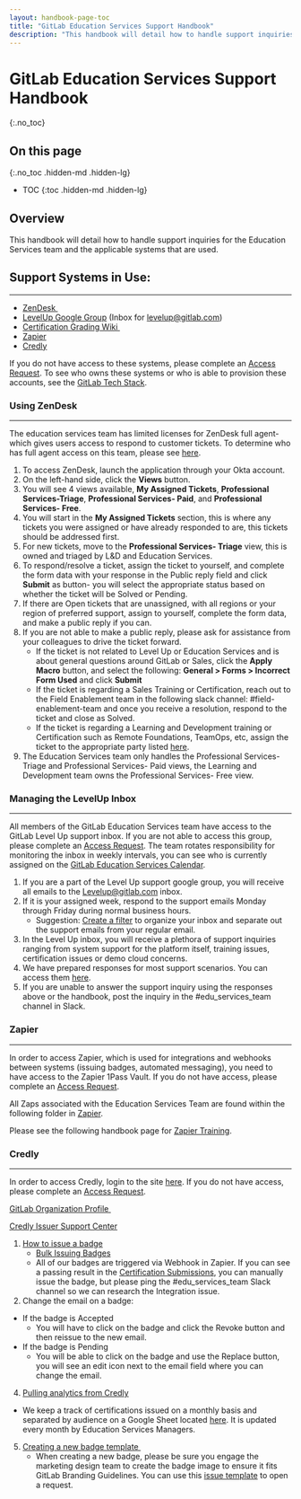 ```yaml
---
layout: handbook-page-toc
title: "GitLab Education Services Support Handbook"
description: "This handbook will detail how to handle support inquiries for the Education Services team and the applicable systems that are used."
---
```

# GitLab Education Services Support Handbook
{:.no_toc}

## On this page
{:.no_toc .hidden-md .hidden-lg}

- TOC
{:toc .hidden-md .hidden-lg}


## Overview 

This handbook will detail how to handle support inquiries for the Education Services team and the applicable systems that are used.

## Support Systems in Use: 
------------------------

- [ZenDesk ](https://gitlab.zendesk.com/agent)
- [LevelUp Google Group](https://groups.google.com/a/gitlab.com/g/levelup) (Inbox for <levelup@gitlab.com>) 
- [Certification Grading Wiki ](https://gitlab.com/gitlab-com/customer-success/professional-services-group/education-services/-/wikis/home)
- [Zapier](https://zapier.com/app/zaps/folder/840205) 
- [Credly](https://www.credly.com/organizations/gitlab/badges)

If you do not have access to these systems, please complete an [Access Request](https://about.gitlab.com/handbook/business-technology/team-member-enablement/onboarding-access-requests/access-requests/). To see who owns these systems or who is able to provision these accounts, see the [GitLab Tech Stack](https://gitlab.com/gitlab-com/www-gitlab-com/-/blob/master/data/tech_stack.yml).

### Using ZenDesk 
--------------

The education services team has limited licenses for ZenDesk full agent- which gives users access to respond to customer tickets. To determine who has full agent access on this team, please see [here](https://gitlab.com/gitlab-com/customer-success/professional-services-group/education-services/-/wikis/Education-Services-Support-Delegates).

1.  To access ZenDesk, launch the application through your Okta account. 
2.  On the left-hand side, click the **Views** button.
3.  You will see 4 views available, **My Assigned Tickets**, **Professional Services-Triage**, **Professional Services- Paid**, and **Professional Services- Free**. 
4.  You will start in the **My Assigned Tickets** section, this is where any tickets you were assigned or have already responded to are, this tickets should be addressed first.
5.  For new tickets, move to the **Professional Services- Triage** view, this is owned and triaged by L&D and Education Services.
6.  To respond/resolve a ticket, assign the ticket to yourself, and complete the form data with your response in the Public reply field and click **Submit** as button- you will select the appropriate status based on whether the ticket will be Solved or Pending. 
7.  If there are Open tickets that are unassigned, with all regions or your region of preferred support, assign to yourself, complete the form data, and make a public reply if you can.
8.  If you are not able to make a public reply, please ask for assistance from your colleagues to drive the ticket forward. 
    - If the ticket is not related to Level Up or Education Services and is about general questions around GitLab or Sales, click the **Apply Macro** button, and select the following: **General > Forms > Incorrect Form Used** and click **Submit**
    - If the ticket is regarding a Sales Training or Certification, reach out to the Field Enablement team in the following slack channel: #field-enablement-team and once you receive a resolution, respond to the ticket and close as Solved. 
    - If the ticket is regarding a Learning and Development training or Certification such as Remote Foundations, TeamOps, etc, assign the ticket to the appropriate party listed [here](https://gitlab.com/gitlab-com/customer-success/professional-services-group/education-services/-/wikis/Education-Services-Support-Delegates). 
10. The Education Services team only handles the Professional Services- Triage and Professional Services- Paid views, the Learning and Development team owns the Professional Services- Free view.

### Managing the LevelUp Inbox 
---------------------------

All members of the GitLab Education Services team have access to the GitLab Level Up support inbox. If you are not able to access this group, please complete an [Access Request](https://about.gitlab.com/handbook/business-technology/team-member-enablement/onboarding-access-requests/access-requests/). The team rotates responsibility for monitoring the inbox in weekly intervals, you can see who is currently assigned on the [GitLab Education Services Calendar](https://calendar.google.com/calendar/embed?src=c_2f86c1ceb88f08d428c3406c956335383e323ef8bbd19fde5379a8ab0f48b4b1%40group.calendar.google.com&ctz=America%2FDenver).

1.  If you are a part of the Level Up support google group, you will receive all emails to the <Levelup@gitlab.com> inbox.
2.  If it is your assigned week, respond to the support emails Monday through Friday during normal business hours. 
    - Suggestion: [Create a filter](https://about.gitlab.com/handbook/tools-and-tips/#filters) to organize your inbox and separate out the support emails from your regular email.
3.  In the Level Up inbox, you will receive a plethora of support inquiries ranging from system support for the platform itself, training issues, certification issues or demo cloud concerns. 
4.  We have prepared responses for most support scenarios. You can access them [here](https://docs.google.com/document/d/1IjXvfGfQ066jWbIom-ySGZKO2tFMzENkCJn3THNCAPQ/edit?usp=sharing). 
5.  If you are unable to answer the support inquiry using the responses above or the handbook, post the inquiry in the #edu_services_team channel in Slack.

### Zapier 
-------

In order to access Zapier, which is used for integrations and webhooks between systems (issuing badges, automated messaging), you need to have access to the Zapier 1Pass Vault. If you do not have access, please complete an [Access Request](https://about.gitlab.com/handbook/business-technology/team-member-enablement/onboarding-access-requests/access-requests/).

All Zaps associated with the Education Services Team are found within the following folder in [Zapier](https://zapier.com/app/zaps/folder/840205).

Please see the following handbook page for [Zapier Training](https://handbook.gitlab.com/handbook/support/readiness/operations/docs/zapier/).

### Credly 
-------

In order to access Credly, login to the site [here](https://www.credly.com/). If you do not have access, please complete an [Access Request](https://about.gitlab.com/handbook/business-technology/team-member-enablement/onboarding-access-requests/access-requests/).

[GitLab Organization Profile ](https://www.credly.com/organizations/gitlab)

[Credly Issuer Support Center](https://credlyissuer.zendesk.com/hc/en-us)

1.  [How to issue a badge](https://credlyissuer.zendesk.com/hc/en-us/articles/360027660772-How-do-I-issue-a-badge-to-a-single-earner-)
    - [Bulk Issuing Badges](https://credlyissuer.zendesk.com/hc/en-us/articles/360027660752-How-do-I-issue-badges-in-bulk-to-multiple-earners-)
    - All of our badges are triggered via Webhook in Zapier. If you can see a passing result in the [Certification Submissions](https://gitlab.com/gitlab-com/customer-success/professional-services-group/education-services/-/wikis/Certifications-form-submission-and-responses-link-centralisation), you can manually issue the badge, but please ping the #edu_services_team Slack channel so we can research the Integration issue.
3.  Change the email on a badge: 
- If the badge is Accepted 
    - You will have to click on the badge and click the Revoke button and then reissue to the new email. 
- If the badge is Pending 
    - You will be able to click on the badge and use the Replace button, you will see an edit icon next to the email field where you can change the email.
4.  [Pulling analytics from Credly](https://credlyissuer.zendesk.com/hc/en-us/articles/360027938091-What-analytics-can-I-view-as-an-administrator-for-my-organization-) 
- We keep a track of certifications issued on a monthly basis and separated by audience on a Google Sheet located [here](https://docs.google.com/spreadsheets/d/1g1lhtYXXWS2P-Djfru03aRdbOF4a13La-WYQPjwVLks/edit?usp=sharing). It is updated every month by Education Services Managers. 
5.  [Creating a new badge template ](https://credlyissuer.zendesk.com/hc/en-us/articles/360028654791-How-do-I-create-a-badge-template-)
    - When creating a new badge, please be sure you engage the marketing design team to create the badge image to ensure it fits GitLab Branding Guidelines. You can use this [issue template](https://gitlab.com/gitlab-com/marketing/corporate_marketing/corporate-marketing/-/issues/new?issuable_template=request-design-general&_gl=1*1k86ng8*_ga*Njk5OTc1OTcxLjE2NTg3ODM3ODE.*_ga_ENFH3X7M5Y*MTY3MzI5NTQwNi4xMzMuMS4xNjczMjk1NDEwLjAuMC4w) to open a request.
